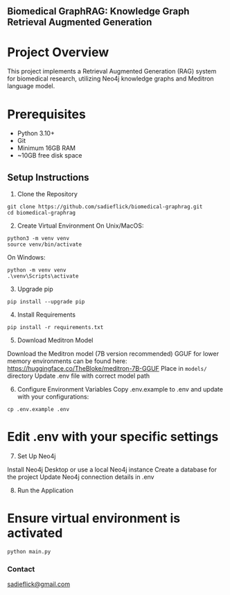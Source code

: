 ## Biomedical GraphRAG: Knowledge Graph Retrieval Augmented Generation

# Project Overview
This project implements a Retrieval Augmented Generation (RAG) system for biomedical research, utilizing Neo4j knowledge graphs and Meditron language model.

# Prerequisites

- Python 3.10+
- Git
- Minimum 16GB RAM
- ~10GB free disk space

## Setup Instructions
1. Clone the Repository
```
git clone https://github.com/sadieflick/biomedical-graphrag.git
cd biomedical-graphrag
```
2. Create Virtual Environment
On Unix/MacOS:
```
python3 -m venv venv
source venv/bin/activate
```

On Windows:
```
python -m venv venv
.\venv\Scripts\activate
```

3. Upgrade pip
```
pip install --upgrade pip
```

4. Install Requirements
```
pip install -r requirements.txt
```

5. Download Meditron Model

Download the Meditron model (7B version recommended)
GGUF for lower memory environments can be found here: 
https://huggingface.co/TheBloke/meditron-7B-GGUF
Place in ```models/``` directory
Update .env file with correct model path

6. Configure Environment Variables
Copy .env.example to .env and update with your configurations:
```
cp .env.example .env
```

# Edit .env with your specific settings
7. Set Up Neo4j

Install Neo4j Desktop or use a local Neo4j instance
Create a database for the project
Update Neo4j connection details in .env

8. Run the Application
# Ensure virtual environment is activated
```
python main.py
```


### Contact
sadieflick@gmail.com